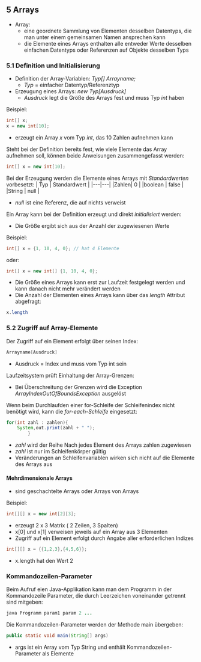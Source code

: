 ## 5 Arrays

- Array:
    - eine geordnete Sammlung von Elementen desselben Datentyps, die man unter einem gemeinsamen Namen ansprechen kann
    - die Elemente eines Arrays enthalten alle entweder Werte desselben einfachen Datentyps oder Referenzen auf Objekte desselben Typs

### 5.1 Definition und Initialisierung

- Definition der Array-Variablen: *Typ[] Arrayname;*
    - *Typ* = einfacher Datentyp/Referenztyp
- Erzeugung eines Arrays: *new Typ[Ausdruck]*
    - *Ausdruck* legt die Größe des Arrays fest und muss Typ *int* haben

Beispiel:
```java
int[] x;
x = new int[10];
```
- erzeugt ein Array *x* vom Typ *int*, das 10 Zahlen aufnehmen kann

Steht bei der Definition bereits fest, wie viele Elemente das Array aufnehmen soll, können beide Anweisungen 
zusammengefasst werden:
```java
int[] x = new int[10];
```

Bei der Erzeugung werden die Elemente eines Arrays mit *Standardwerten* vorbesetzt:
| Typ | Standardwert |
|---|---|
|Zahlen| 0 |
|boolean | false |
|String | null |
- *null* ist eine Referenz, die auf nichts verweist

Ein Array kann bei der Definition erzeugt und direkt *initialisiert* werden:
- Die Größe ergibt sich aus der Anzahl der zugewiesenen Werte

Beispiel:
````java
int[] x = {1, 10, 4, 0}; // hat 4 Elemente 
````
oder:
```java
int[] x = new int[] {1, 10, 4, 0};
```
- Die Größe eines Arrays kann erst zur Laufzeit festgelegt werden und kann danach nicht mehr verändert werden
- Die Anzahl der Elementen eines Arrays kann über das *length* Attribut abgefragt:
````java
x.length
````

### 5.2 Zugriff auf Array-Elemente

Der Zugriff auf ein Element erfolgt über seinen Index:
````java
Arrayname[Ausdruck]
````
- Ausdruck = Index und muss vom Typ int sein

Laufzeitsystem prüft Einhaltung der Array-Grenzen:
- Bei Überschreitung der Grenzen wird die Exception *ArrayIndexOutOfBoundsException* ausgelöst

Wenn beim Durchlaufden einer for-Schleife der Schleifenindex nicht benötigt wird, kann die *for-each-Schleife* 
eingesetzt:
````java
for(int zahl : zahlen){
    System,out.print(zahl + " ");
        }
````
- *zahl* wird der Reihe Nach jedes Element des Arrays zahlen zugewiesen
- *zahl* ist nur im Schleifenkörper gültig
- Veränderungen an Schleifenvariablen wirken sich nicht auf die Elemente des Arrays aus

#### Mehrdimensionale Arrays

- sind geschachtelte Arrays oder Arrays von Arrays

Beispiel:
````java
int[][] x = new int[2][3];
````
- erzeugt 2 x 3 Matrix ( 2 Zeilen, 3 Spalten)
- x[0] und x[1] verweisen jeweils auf ein Array aus 3 Elementen
- Zugriff auf ein Element erfolgt durch Angabe aller erforderlichen Indizes

````java
int[][] x = {{1,2,3},{4,5,6}};
````
- x.length hat den Wert 2

### Kommandozeilen-Parameter

Beim Aufruf eien Java-Applikation kann man dem Programm in der Kommandozeile Parameter, die durch Leerzeichen 
voneinander getrennt sind mitgeben:
````java
java Programm param1 param 2 ...
````
Die Kommandozeilen-Parameter werden der Methode main übergeben:
````java
public static void main(String[] args)
````
- args ist ein Array vom Typ String und enthält Kommandozeilen-Parameter als Elemente
